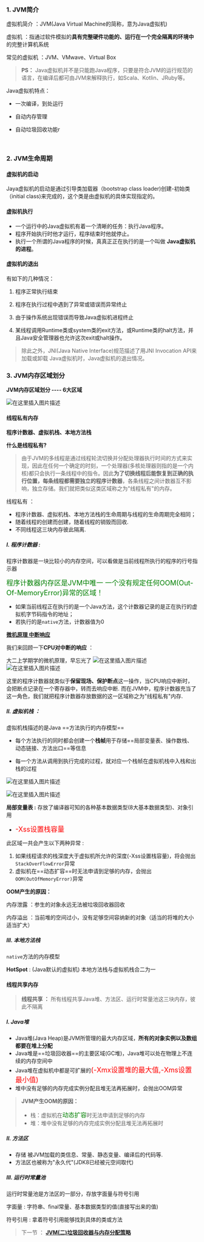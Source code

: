 ### 1. JVM简介

虚拟机简介 ：JVM(Java Virtual Machine的简称，意为Java虚拟机)

虚拟机 ：指通过软件模拟的**具有完整硬件功能的、运行在一个完全隔离的环境中**的完整计算机系统

常见的虚拟机 ：JVM、VMwave、Virtual Box

> **PS：** Java虚拟机并不是只能跑Java程序，只要是符合JVM的运行规范的语言，在编译后都可由JVM来解释执行，如Scala、Kotlin、JRuby等。

Java虚拟机特点：

- 一次编译，到处运行

- 自动内存管理

- 自动垃圾回收功能r

<br>

### 2. JVM生命周期

#### 虚拟机的启动

Jaya虚拟机的启动是通过引导类加载器（bootstrap class loader)创建-初始类（initial class)来完成的，这个类是由虚拟机的具体实现指定的。

#### 虚拟机执行

- 一个运行中的Java虚拟机有着一个清晰的任务：执行Java程序。
- 程序开始执行时他才运行，程序结束时他就停止。
- 执行一个所谓的Java程序的时候，真真正正在执行的是一个叫做 **Java虚拟机的进程**。

#### 虚拟机的退出

有如下的几种情况：

1. 程序正常执行结束

2. 程序在执行过程中遇到了异常或错误而异常终止

3. 由于操作系统出现错误而导致Java虚拟机进程终止

4. 某线程调用Runtime类或system类的exit方法，或Runtime类的halt方法，并且Java安全管理器也允许这次exit或halt操作。

> 除此之外，JNI(Java Native Interface)规范描述了用JNI Invocation API来加载或卸载 Java虚拟机时，Java虚拟机的退出情况。

### 3. JVM内存区域划分

**JVM内存区域划分 ---- 6大区域**

![在这里插入图片描述](https://img-blog.csdnimg.cn/2019091819193185.png?x-oss-process=image/watermark,type_ZmFuZ3poZW5naGVpdGk,shadow_10,text_aHR0cHM6Ly9ibG9nLmNzZG4ubmV0L3dlaXhpbl80MzIzMjk1NQ==,size_16,color_FFFFFF,t_70)

#### 线程私有内存

**程序计数器、虚拟机栈、本地方法栈**

**什么是线程私有?**

> 由于JVM的多线程是通过线程轮流切换并分配处理器执行时间的方式来实现，因此在任何一个确定的时刻，一个处理器(多核处理器则指的是一个内核)都只会执行一条线程中的指令。因此**为了切换线程后能恢复到正确的执行位置，每条线程都需要独立的程序计数器**，各条线程之间计数器互不影响，独立存储。我们就把类似这类区域称之为"线程私有"的内存。

线程私有 ：

- 程序计数器、虚拟机栈、本地方法栈的生命周期与线程的生命周期完全相同；
- 随着线程的创建而创建，随着线程的销毁而回收. 
- 不同线程这三块内存彼此隔离.

##### I. 程序计数器 :

程序计数器是一块比较小的内存空间，可以看做是当前线程所执行的程序的行号指示器

<font color=[[FF7F50]] size=4>程序计数器内存区是JVM中唯一 一个没有规定任何OOM(Out-Of-MemoryError)异常的区域！</font>

- 如果当前线程正在执行的是一个Java方法，这个计数器记录的是正在执行的虚拟机字节码指令的地址；
- 若执行的是`native`方法，计数器值为0

[**微机原理 中断响应**](https://wenku.baidu.com/view/e673740e854769eae009581b6bd97f192279bff2.html)

我们来回顾一下**CPU对中断的响应** ：

大二上学期学的微机原理，早忘光了
![在这里插入图片描述](https://img-blog.csdnimg.cn/20190918193513345.png?x-oss-process=image/watermark,type_ZmFuZ3poZW5naGVpdGk,shadow_10,text_aHR0cHM6Ly9ibG9nLmNzZG4ubmV0L3dlaXhpbl80MzIzMjk1NQ==,size_16,color_FFFFFF,t_70)
![在这里插入图片描述](https://img-blog.csdnimg.cn/20190918193752890.png?x-oss-process=image/watermark,type_ZmFuZ3poZW5naGVpdGk,shadow_10,text_aHR0cHM6Ly9ibG9nLmNzZG4ubmV0L3dlaXhpbl80MzIzMjk1NQ==,size_16,color_FFFFFF,t_70)

这里的程序计数器就类似于**保留现场、保护断点**这一操作，当CPU响应中断时，会把断点记录在一个寄存器中，转而去响应中断. 而在JVM中，程序计数器充当了这一角色，我们就把程序计数器存放数据的这一区域称之为"线程私有"内存.

##### II. 虚拟机栈 ：

虚拟机栈描述的是Java ==方法执行的内存模型==

- 每个方法执行的同时都会创建一个**栈帧**用于存储==局部变量表、操作数栈、动态链接、方法出口==等信息

- 每一个方法从调用到执行完成的过程，就对应一个栈帧在虚拟机栈中入栈和出栈的过程

![在这里插入图片描述](https://img-blog.csdnimg.cn/2019091820501014.png)

![在这里插入图片描述](https://img-blog.csdnimg.cn/20190918204936959.png?x-oss-process=image/watermark,type_ZmFuZ3poZW5naGVpdGk,shadow_10,text_aHR0cHM6Ly9ibG9nLmNzZG4ubmV0L3dlaXhpbl80MzIzMjk1NQ==,size_16,color_FFFFFF,t_70)

**局部变量表 :** 存放了编译器可知的各种基本数据类型(8大基本数据类型)、对象引用

- <font color=red size=4>-Xss设置栈容量</font>

此区域一共会产生以下两种异常 :

1. 如果线程请求的栈深度大于虚拟机所允许的深度(-Xss设置栈容量)，将会抛出`StackOverFlowError`异常
2. 虚拟机在==动态扩容==时无法申请到足够的内存，会抛出`OOM(OutOfMemoryError)`异常

**OOM产生的原因：**

内存泄露 ：参生的对象永远无法被垃圾回收器回收

内存溢出 ：当前堆的空间过小，没有足够空间容纳新的对象（适当的将堆的大小适当扩大）

##### III. 本地方法栈

`native`方法的内存模型

**HotSpot** : (Java默认的虚拟机)  本地方法栈与虚拟机栈合二为一

#### 线程共享内存

> **线程共享 ：** 所有线程共享Java堆、方法区、运行时常量池这三块内存，彼此不隔离

##### I. Java堆

- Java堆(Java Heap)是JVM所管理的最大内存区域，**所有的对象实例以及数组都要在堆上分配**
- Java堆是==垃圾回收器==的主要区域(GC堆)，Java堆可以处在物理上不连续的内存空间中
- Java堆在虚拟机中都是可扩展的<font color=red size=4>(-Xmx设置堆的最大值,-Xms设置最小值)</font>
- 堆中没有足够的内存完成实例分配且堆无法再拓展时，会抛出OOM异常

> **JVM产生OOM的原因：**
> 
> - 栈：虚拟机在<font color=[[FF7F50]] size=3>动态扩容</font>时无法申请到足够的内存
> - 堆：堆中没有足够的内存完成实例分配且堆无法再拓展时

##### II. 方法区

- 存储 被JVM加载的类信息、常量、静态变量、编译后的代码等.
- 方法区也被称为"永久代"(JDK8已经被元空间取代)

##### III. 运行时常量池

运行时常量池是方法区的一部分，存放字面量与符号引用

字面量 : 字符串、final常量、基本数据类型的值(直接写出来的值)

符号引用 : 拿着符号引用能够找到具体的类或方法

> 下一节 ： [**JVM(二)垃圾回收器与内存分配策略**](https://blog.csdn.net/weixin_43232955/article/details/100997167)
